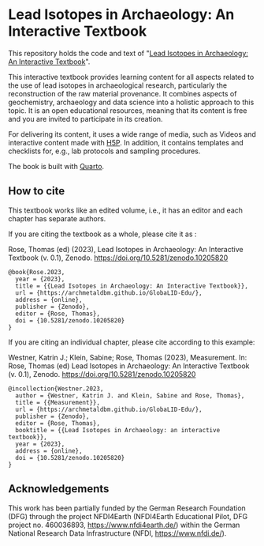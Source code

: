 # Lead Isotopes in Archaeology: An Interactive Textbook

This repository holds the code and text of "[Lead Isotopes in Archaeology: An Interactive Textbook](https://archmetaldbm.github.io/GlobaLID-Edu/)". 

This interactive textbook provides learning content for all aspects related to the use of lead isotopes in archaeological research, particularly the reconstruction of the raw material provenance. It combines aspects of geochemistry, archaeology and data science into a holistic approach to this topic. It is an open educational resources, meaning that its content is free and you are invited to participate in its creation. 

For delivering its content, it uses a wide range of media, such as Videos and interactive content made with [H5P](https://h5p.org/). In addition, it contains templates and checklists for, e.g., lab protocols and sampling procedures. 

The book is built with [Quarto](https://quarto.org/). 

## How to cite
This textbook works like an edited volume, i.e., it has an editor and each chapter has separate authors. 

If you are citing the textbook as a whole, please cite it as :  

Rose, Thomas (ed) (2023), Lead Isotopes in Archaeology: An Interactive Textbook (v. 0.1), Zenodo. https://doi.org/10.5281/zenodo.10205820

    @book{Rose.2023,
      year = {2023},
      title = {{Lead Isotopes in Archaeology: An Interactive Textbook}},
      url = {https://archmetaldbm.github.io/GlobaLID-Edu/},
      address = {online},
      publisher = {Zenodo},
      editor = {Rose, Thomas},
      doi = {10.5281/zenodo.10205820}
    }

If you are citing an individual chapter, please cite according to this example:  

Westner, Katrin J.; Klein, Sabine; Rose, Thomas (2023), Measurement. In: Rose, Thomas (ed) Lead Isotopes in Archaeology: An Interactive Textbook (v. 0.1), Zenodo. https://doi.org/10.5281/zenodo.10205820

    @incollection{Westner.2023,
      author = {Westner, Katrin J. and Klein, Sabine and Rose, Thomas},
      title = {{Measurement}},
      url = {https://archmetaldbm.github.io/GlobaLID-Edu/},
      publisher = {Zenodo},
      editor = {Rose, Thomas},
      booktitle = {{Lead Isotopes in Archaeology: an interactive textbook}},
      year = {2023},
      address = {online},
      doi = {10.5281/zenodo.10205820}
    }

## Acknowledgements 
This work has been partially funded by the German Research Foundation (DFG) through the project NFDI4Earth (NFDI4Earth Educational Pilot, DFG project no. 460036893, <https://www.nfdi4earth.de/>) within the German National Research Data Infrastructure (NFDI, <https://www.nfdi.de/>). 
